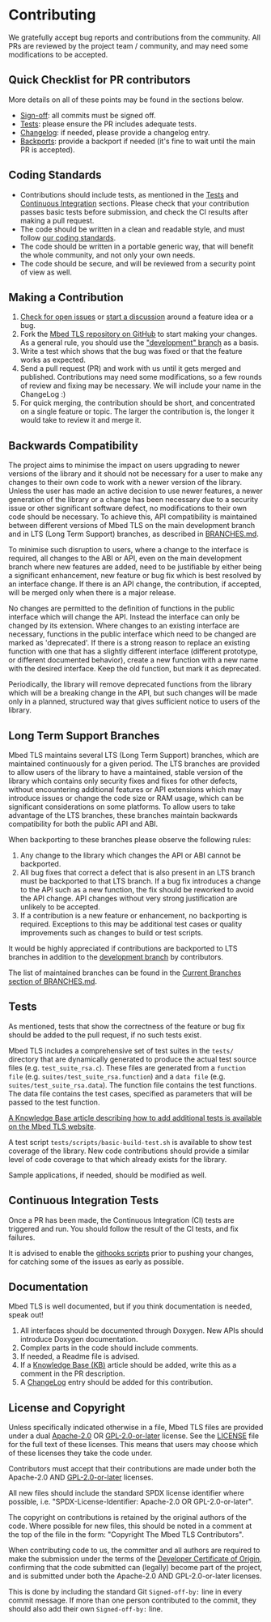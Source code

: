 Contributing============We gratefully accept bug reports and contributions from the community. All PRs are reviewed by the project team / community, and may need some modifications tobe accepted.Quick Checklist for PR contributors-----------------------------------More details on all of these points may be found in the sections below.- [Sign-off](#license-and-copyright): all commits must be signed off.- [Tests](#tests): please ensure the PR includes adequate tests.- [Changelog](#documentation): if needed, please provide a changelog entry.- [Backports](#long-term-support-branches): provide a backport if needed (it's fine to wait until the main PR is accepted).Coding Standards----------------- Contributions should include tests, as mentioned in the [Tests](#tests) and [Continuous Integration](#continuous-integration-tests) sections. Please check that your contribution passes basic tests before submission, and check the CI results after making a pull request.- The code should be written in a clean and readable style, and must follow [our coding standards](https://mbed-tls.readthedocs.io/en/latest/kb/development/mbedtls-coding-standards/).- The code should be written in a portable generic way, that will benefit the whole community, and not only your own needs.- The code should be secure, and will be reviewed from a security point of view as well.Making a Contribution---------------------1. [Check for open issues](https://github.com/Mbed-TLS/mbedtls/issues) or [start a discussion](https://lists.trustedfirmware.org/mailman3/lists/mbed-tls.lists.trustedfirmware.org) around a feature idea or a bug.1. Fork the [Mbed TLS repository on GitHub](https://github.com/Mbed-TLS/mbedtls) to start making your changes. As a general rule, you should use the ["development" branch](https://github.com/Mbed-TLS/mbedtls/tree/development) as a basis.1. Write a test which shows that the bug was fixed or that the feature works as expected.1. Send a pull request (PR) and work with us until it gets merged and published. Contributions may need some modifications, so a few rounds of review and fixing may be necessary. We will include your name in the ChangeLog :)1. For quick merging, the contribution should be short, and concentrated on a single feature or topic. The larger the contribution is, the longer it would take to review it and merge it.Backwards Compatibility-----------------------The project aims to minimise the impact on users upgrading to newer versions of the library and it should not be necessary for a user to make any changes to their own code to work with a newer version of the library. Unless the user has made an active decision to use newer features, a newer generation of the library or a change has been necessary due to a security issue or other significant software defect, no modifications to their own code should be necessary. To achieve this, API compatibility is maintained between different versions of Mbed TLS on the main development branch and in LTS (Long Term Support) branches, as described in [BRANCHES.md](BRANCHES.md).To minimise such disruption to users, where a change to the interface is required, all changes to the ABI or API, even on the main development branch where new features are added, need to be justifiable by either being a significant enhancement, new feature or bug fix which is best resolved by an interface change. If there is an API change, the contribution, if accepted, will be merged only when there is a major release.No changes are permitted to the definition of functions in the public interface which will change the API. Instead the interface can only be changed by its extension. Where changes to an existing interface are necessary, functions in the public interface which need to be changed are marked as 'deprecated'. If there is a strong reason to replace an existing function with one that has a slightly different interface (different prototype, or different documented behavior), create a new function with a new name with the desired interface. Keep the old function, but mark it as deprecated.Periodically, the library will remove deprecated functions from the library which will be a breaking change in the API, but such changes will be made only in a planned, structured way that gives sufficient notice to users of the library.Long Term Support Branches--------------------------Mbed TLS maintains several LTS (Long Term Support) branches, which are maintained continuously for a given period. The LTS branches are provided to allow users of the library to have a maintained, stable version of the library which contains only security fixes and fixes for other defects, without encountering additional features or API extensions which may introduce issues or change the code size or RAM usage, which can be significant considerations on some platforms. To allow users to take advantage of the LTS branches, these branches maintain backwards compatibility for both the public API and ABI.When backporting to these branches please observe the following rules:1. Any change to the library which changes the API or ABI cannot be backported.1. All bug fixes that correct a defect that is also present in an LTS branch must be backported to that LTS branch. If a bug fix introduces a change to the API such as a new function, the fix should be reworked to avoid the API change. API changes without very strong justification are unlikely to be accepted.1. If a contribution is a new feature or enhancement, no backporting is required. Exceptions to this may be additional test cases or quality improvements such as changes to build or test scripts.It would be highly appreciated if contributions are backported to LTS branches in addition to the [development branch](https://github.com/Mbed-TLS/mbedtls/tree/development) by contributors.The list of maintained branches can be found in the [Current Branches sectionof BRANCHES.md](BRANCHES.md#current-branches).Tests-----As mentioned, tests that show the correctness of the feature or bug fix should be added to the pull request, if no such tests exist.Mbed TLS includes a comprehensive set of test suites in the `tests/` directory that are dynamically generated to produce the actual test source files (e.g. `test_suite_rsa.c`). These files are generated from a `function file` (e.g. `suites/test_suite_rsa.function`) and a `data file` (e.g. `suites/test_suite_rsa.data`). The function file contains the test functions. The data file contains the test cases, specified as parameters that will be passed to the test function.[A Knowledge Base article describing how to add additional tests is available on the Mbed TLS website](https://mbed-tls.readthedocs.io/en/latest/kb/development/test_suites/).A test script `tests/scripts/basic-build-test.sh` is available to show test coverage of the library. New code contributions should provide a similar level of code coverage to that which already exists for the library.Sample applications, if needed, should be modified as well.Continuous Integration Tests----------------------------Once a PR has been made, the Continuous Integration (CI) tests are triggered and run. You should follow the result of the CI tests, and fix failures.It is advised to enable the [githooks scripts](https://github.com/Mbed-TLS/mbedtls/tree/development/tests/git-scripts) prior to pushing your changes, for catching some of the issues as early as possible.Documentation-------------Mbed TLS is well documented, but if you think documentation is needed, speak out!1. All interfaces should be documented through Doxygen. New APIs should introduce Doxygen documentation.1. Complex parts in the code should include comments.1. If needed, a Readme file is advised.1. If a [Knowledge Base (KB)](https://mbed-tls.readthedocs.io/en/latest/kb/) article should be added, write this as a comment in the PR description.1. A [ChangeLog](https://github.com/Mbed-TLS/mbedtls/blob/development/ChangeLog.d/00README.md) entry should be added for this contribution.License and Copyright---------------------Unless specifically indicated otherwise in a file, Mbed TLS files are provided under a dual [Apache-2.0](https://spdx.org/licenses/Apache-2.0.html) OR [GPL-2.0-or-later](https://spdx.org/licenses/GPL-2.0-or-later.html) license. See the [LICENSE](LICENSE) file for the full text of these licenses. This means that users may choose which of these licenses they take the code under.Contributors must accept that their contributions are made under both the Apache-2.0 AND [GPL-2.0-or-later](https://spdx.org/licenses/GPL-2.0-or-later.html) licenses.All new files should include the standard SPDX license identifier where possible, i.e. "SPDX-License-Identifier: Apache-2.0 OR GPL-2.0-or-later".The copyright on contributions is retained by the original authors of the code. Where possible for new files, this should be noted in a comment at the top of the file in the form: "Copyright The Mbed TLS Contributors".When contributing code to us, the committer and all authors are required to make the submission under the terms of the [Developer Certificate of Origin](dco.txt), confirming that the code submitted can (legally) become part of the project, and is submitted under both the Apache-2.0 AND GPL-2.0-or-later licenses.This is done by including the standard Git `Signed-off-by:` line in every commit message. If more than one person contributed to the commit, they should also add their own `Signed-off-by:` line.